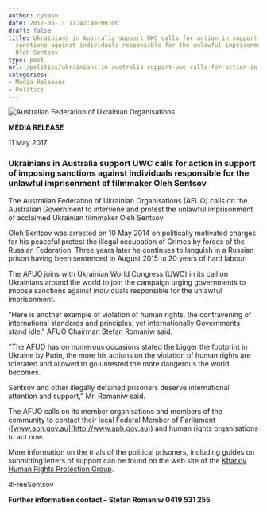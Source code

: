 ```yaml
---
author: cyoasu
date: 2017-05-11 11:42:48+00:00
draft: false
title: Ukrainians in Australia support UWC calls for action in support of imposing
  sanctions against individuals responsible for the unlawful imprisonment of filmmaker
  Oleh Sentsov
type: post
url: /politics/ukrainians-in-australia-support-uwc-calls-for-action-in-support-of-imposing-sanctions-against-individuals-responsible-for-the-unlawful-imprisonment-of-filmmaker-oleh-sentsov/
categories:
- Media Releases
- Politics
---
```


![Australian Federation of Ukrainian Organisations](http://www.ozeukes.com/wp-content/uploads/2014/10/image001.png)



**MEDIA RELEASE**


11 May 2017


### Ukrainians in Australia support UWC calls for action in support of imposing sanctions against individuals responsible for the unlawful imprisonment of filmmaker Oleh Sentsov


The Australian Federation of Ukrainian Organisations (AFUO) calls on the Australian Government to intervene and protest the unlawful imprisonment of acclaimed Ukrainian filmmaker Oleh Sentsov.

Oleh Sentsov was arrested on 10 May 2014 on politically motivated charges for his peaceful protest the illegal occupation of Crimea by forces of the Russian Federation. Three years later he continues to languish in a Russian prison having been sentenced in August 2015 to 20 years of hard labour.

The AFUO joins with Ukrainian World Congress (UWC) in its call on Ukrainians around the world to join the campaign urging governments to impose sanctions against individuals responsible for the unlawful imprisonment.

"Here is another example of violation of human rights, the contravening of international standards and principles, yet internationally Governments stand idle," AFUO Chairman Stefan Romaniw said.

"The AFUO has on numerous occasions stated the bigger the footprint in Ukraine by Putin, the more his actions on the violation of human rights are tolerated and allowed to go untested the more dangerous the world becomes. 

Sentsov and other illegally detained prisoners deserve international attention and support," Mr. Romaniw said.

The AFUO calls on its member organisations and members of the community to contact their local Federal Member of Parliament ([www.aph.gov.au](http://www.aph.gov.au)) and human rights organisations to act now.

More information on the trials of the political prisoners, including guides on submitting letters of support can be found on the web site of the [Kharkiv Human Rights Protection Group](http://khpg.org/en/index.php?id=1494339392).

#FreeSentsov


**Further information contact – Stefan Romaniw 0419 531 255**
